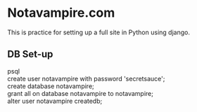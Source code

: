 # Notavampire.com

This is practice for setting up a full site in Python using django.

## DB Set-up
psql  
create user notavampire with password 'secretsauce';  
create database notavampire;  
grant all on database notavampire to notavampire;  
alter user notavampire createdb;  
